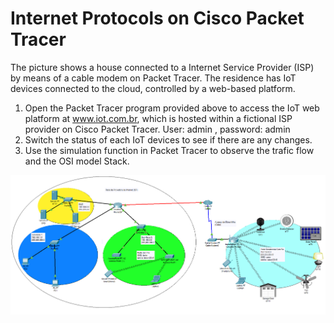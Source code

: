 
# Internet Protocols on Cisco Packet Tracer
The picture shows a house connected to a Internet Service Provider (ISP) by means of a cable modem on Packet Tracer. The residence has IoT devices connected to the cloud, controlled by a web-based platform. 
1. Open the Packet Tracer program provided above to access the IoT web platform at www.iot.com.br, which is hosted within a fictional ISP provider on Cisco Packet Tracer.
    User: admin , password: admin
2. Switch the status of each IoT devices to see if there are any changes.
3. Use the simulation function in Packet Tracer to observe the trafic flow and the OSI model Stack.

![Cisco Packet Tracer - Internet Protocols](../../../images/week_01_Internet_Protocols.png)



